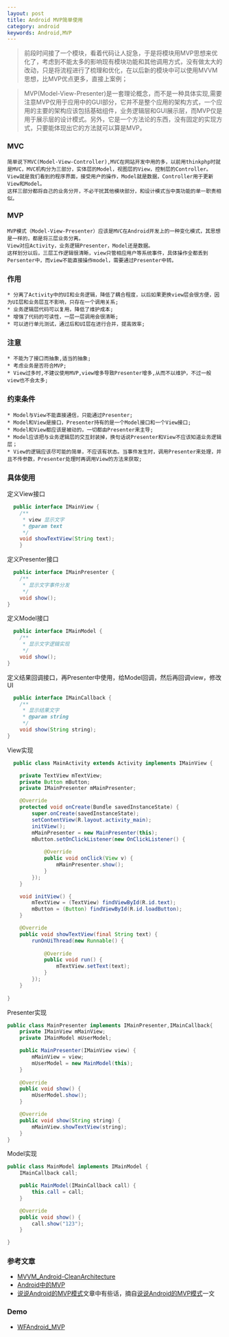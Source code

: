 ```yaml
---
layout: post
title: Android MVP简单使用
category: android
keywords: Android,MVP
---
```


> 前段时间接了一个模块，看着代码让人捉急，于是将模块用MVP思想来优化了，考虑到不能太多的影响现有模块功能和其他调用方式，没有做太大的改动，只是将流程进行了梳理和优化，在以后新的模块中可以使用MVVM思想，比MVP优点更多，直接上案例； 

> MVP(Model-View-Presenter)是一套理论概念，而不是一种具体实现,需要注意MVP仅用于应用中的GUI部分，它并不是整个应用的架构方式，一个应用的主要的架构应该包括基础组件，业务逻辑层和GUI展示层，而MVP仅是用于展示层的设计模式。另外，它是一个方法论的东西，没有固定的实现方式，只要能体现出它的方法就可以算是MVP。

### MVC

    简单说下MVC(Model-View-Controller),MVC在网站开发中用的多，以前用thinkphp时就是MVC，MVC机构分为三部分，实体层的Model，视图层的View，控制层的Controller。
    View就是我们看到的程序界面，接受用户的操作，Model就是数据，Controller用于更新View和Model。
    这样三部分都将自己的业务分开，不必干扰其他模块部分，和设计模式当中类功能的单一职责相似。

### MVP

    MVP模式（Model-View-Presenter）应该是MVC在Android开发上的一种变化模式，其思想是一样的，都是将三层业务分离。
    View对应Activity，业务逻辑Presenter，Model还是数据。
    这样划分以后，三层工作逻辑很清晰，view只管相应用户等系统事件，具体操作全都丢到Persenter中，而view不能直接操作model，需要通过Presenter中转。

### 作用
    
    * 分离了Activity中的UI和业务逻辑，降低了耦合程度，以后如果更换view层会很方便，因为UI层和业务层互不影响，只存在一个调用关系;
    * 业务逻辑层代码可以复用，降低了维护成本;
    * 增强了代码的可读性，一层一层调用会很清晰;
    * 可以进行单元测试，通过后和UI层在进行合并，提高效率;

### 注意

    * 不能为了接口而抽象,适当的抽象;
    * 考虑业务是否符合MVP;
    * View过多时,不建议使用MVP,view增多导致Presenter增多,从而不以维护，不过一般view也不会太多;

### 约束条件

    * Model与View不能直接通信，只能通过Presenter;
    * Model和View是接口，Presenter持有的是一个Model接口和一个View接口;
    * Model和View都应该是被动的，一切都由Presenter来主导;
    * Model应该把与业务逻辑层的交互封装掉，换句话说Presenter和View不应该知道业务逻辑层；
    * View的逻辑应该尽可能的简单，不应该有状态。当事件发生时，调用Presenter来处理，并且不传参数，Presenter处理时再调用View的方法来获取;

### 具体使用

定义View接口

```java
  public interface IMainView {
    /**
     * view 显示文字
     * @param text
     */
    void showTextView(String text);
    }
```

定义Presenter接口

```java
  public interface IMainPresenter {
    /**
     * 显示文字事件分发
     */
    void show();
}
```

定义Model接口

```java
  public interface IMainModel {
    /**
     * 显示文字逻辑实现
     */
    void show();
}
```

定义结果回调接口，再Presenter中使用，给Model回调，然后再回调view，修改UI

```java
  public interface IMainCallback {
    /**
     * 显示结果文字 
     * @param string
     */
    void show(String string);
}
```

View实现

```java
  public class MainActivity extends Activity implements IMainView {

    private TextView mTextView;
    private Button mButton;
    private IMainPresenter mMainPresenter;

    @Override
    protected void onCreate(Bundle savedInstanceState) {
        super.onCreate(savedInstanceState);
        setContentView(R.layout.activity_main);
        initView();
        mMainPresenter = new MainPresenter(this);
        mButton.setOnClickListener(new OnClickListener() {
            
            @Override
            public void onClick(View v) {
                mMainPresenter.show();
            }
        });
    }

    void initView() {
        mTextView = (TextView) findViewById(R.id.text);
        mButton = (Button) findViewById(R.id.loadButton);
    }

    @Override
    public void showTextView(final String text) {
        runOnUiThread(new Runnable() {
            
            @Override
            public void run() {
                mTextView.setText(text);
            }
        });
    }
    
}
```

Presenter实现

```java
public class MainPresenter implements IMainPresenter,IMainCallback{
    private IMainView mMainView;
    private IMainModel mUserModel;

    public MainPresenter(IMainView view) {
        mMainView = view;
        mUserModel = new MainModel(this);
    }
    
    @Override
    public void show() {
        mUserModel.show();
    }

    @Override
    public void show(String string) {
        mMainView.showTextView(string);
    }
}
```

Model实现

```java
public class MainModel implements IMainModel {
    IMainCallback call;

    public MainModel(IMainCallback call) {
        this.call = call;
    }

    @Override
    public void show() {
        call.show("123");
    }

}    
```

### 参考文章

* [MVVM_Android-CleanArchitecture](http://rocko.xyz/2015/11/07/MVVM_Android-CleanArchitecture/)
* [Android中的MVP](http://rocko.xyz/2015/02/06/Android%E4%B8%AD%E7%9A%84MVP/)
* [说说Android的MVP模式](http://toughcoder.net/blog/2015/11/29/understanding-android-mvp-pattern/)文章中有些话，摘自[说说Android的MVP模式](http://toughcoder.net/blog/2015/11/29/understanding-android-mvp-pattern/)一文

### Demo

* [WFAndroid_MVP](https://github.com/whiskeyfei/WFAndroidDemo/tree/master/WFAndroid_MVP)

